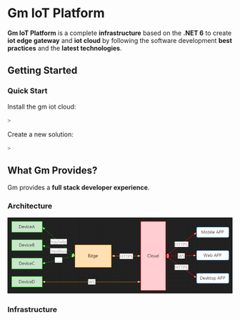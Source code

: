 # Gm IoT Platform

**Gm IoT Platform** is a complete **infrastructure** based on the **.NET 6** to create **iot edge gateway** and **iot cloud** by following the software development **best practices** and the **latest technologies**.

## Getting Started



### Quick Start

Install the gm iot cloud:

````bash
> 
````

Create a new solution:

````bash
> 
````



## What Gm Provides?

Gm provides a **full stack developer experience**.

### Architecture

![](docs/en/images/iot-architecture.png)

### Infrastructure


